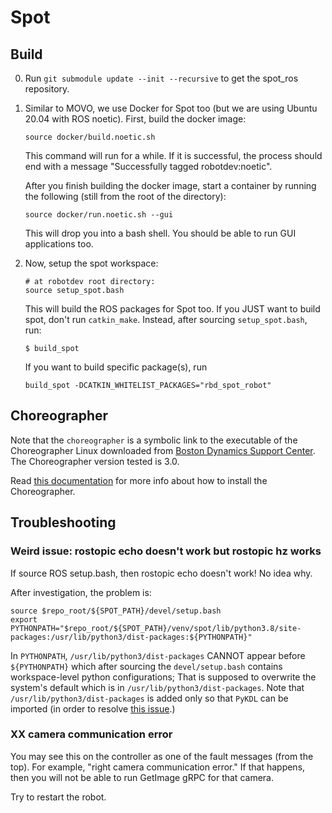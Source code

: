 # Spot

## Build

0. Run `git submodule update --init --recursive` to get the spot_ros repository.

1. Similar to MOVO, we use Docker for Spot too (but we are using
   Ubuntu 20.04 with ROS noetic). First, build the docker image:
   ```
   source docker/build.noetic.sh
   ```
   This command will run for a while. If it is successful,
   the process should end with a message "Successfully tagged robotdev:noetic".


   After you finish building the docker image, start a container
   by running the following (still from the root of the directory):
   ```
   source docker/run.noetic.sh --gui
   ```
   This will drop you into a bash shell. You should be able to run GUI applications too.

2. Now, setup the spot workspace:
   ```
   # at robotdev root directory:
   source setup_spot.bash
   ```
   This will build the ROS packages for Spot too.
   If you JUST want to build spot, don't run `catkin_make`. Instead,
   after sourcing `setup_spot.bash`, run:
   ```
   $ build_spot
   ```
   If you want to build specific package(s), run
   ```
   build_spot -DCATKIN_WHITELIST_PACKAGES="rbd_spot_robot"
   ```



## Choreographer

Note that the `choreographer` is a symbolic link
to the executable of the Choreographer Linux
downloaded from [Boston Dynamics Support Center](https://support.bostondynamics.com/s/downloads).
The Choreographer version tested is 3.0.

Read [this documentation](https://support.bostondynamics.com/s/article/How-to-Install-Choreographer) for more info
about how to install the Choreographer.


## Troubleshooting

### Weird issue: rostopic echo doesn't work but rostopic hz works
If source ROS setup.bash, then rostopic echo doesn't work!
No idea why.

After investigation, the problem is:
```
source $repo_root/${SPOT_PATH}/devel/setup.bash
export PYTHONPATH="$repo_root/${SPOT_PATH}/venv/spot/lib/python3.8/site-packages:/usr/lib/python3/dist-packages:${PYTHONPATH}"
```
In `PYTHONPATH`, `/usr/lib/python3/dist-packages` CANNOT appear before `${PYTHONPATH}`
which after sourcing the `devel/setup.bash` contains workspace-level python configurations;
That is supposed to overwrite the system's default which is in `/usr/lib/python3/dist-packages`.
Note that `/usr/lib/python3/dist-packages` is added only so that `PyKDL` can be imported (in order to resolve [this issue](https://answers.ros.org/question/380142/how-to-install-tf2_geometry_msgs-dependency-pykdl/?answer=395887#post-id-395887).)


### XX camera communication error
You may see this on the controller as one of the fault messages (from the top).
For example, "right camera communication error."
If that happens, then you will not be able to run GetImage gRPC for that camera.

Try to restart the robot.
